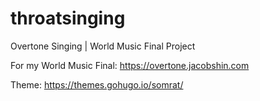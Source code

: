 # throatsinging
Overtone Singing | World Music Final Project

For my World Music Final: 
https://overtone.jacobshin.com

Theme: https://themes.gohugo.io/somrat/
